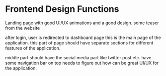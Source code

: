 # Frontend Design Functions

Landing page with good UI/UX animations and a good design.
some teaser from the website

after login, user is redirected to dashboard page this is the main page of the application.
this part of page should have separate sections for different features of the application.

middle part should have the social media part like twitter post etc.
have some navigation bar on top
needs to figure out how can be great UI/UX for the application.
